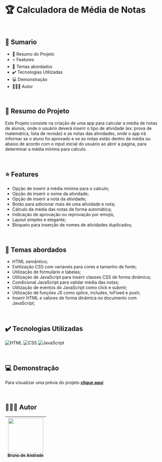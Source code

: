 # 🏆 Calculadora de Média de Notas

<br>

## 📎 Sumario
- 📌 Resumo do Projeto
- ⭐ Features
- 📂 Temas abordados
- ✔️ Tecnologias Utilizadas
- 💻 Demonstração
- 🙋🏻‍♂️ Autor

<br>

## 📌 Resumo do Projeto
Este Projeto consiste na criação de uma app para calcular a média de notas de alunos, onde o usuário deverá inserir o tipo de atividade (ex: prova de matemática, lista de revisão) e as notas das atividades, onde o app irá informar se o aluno foi aprovado e se as notas estão dentro da média ou abaixo de acordo com o input inicial do usuário ao abrir a página, para determinar a média mínima para calculo.

<br>

## ⭐ Features
- Opção de inserir a média minima para o calculo;
- Opção de inserir o nome da atividade;
- Opção de inserir a nota da atividade;
- Botão para adicionar mais de uma atividade e nota;
- Cálculo da média das notas de forma automática;
- Indicação de aprovação ou reprovação por emojis;
- Layout simples e elegante;
- Bloqueio para inserção de nomes de atividades duplicados;

<br>

## 📂 Temas abordados
- HTML semântico;
- Estilização CSS com variaveis para cores e tamanho de fonte;
- Utilização de formulário e tabelas;
- Utilização de JavaScript para inserir classes CSS de forma dinâmica;
- Condicional JavaScript para validar média das notas;
- Utilização de eventos do JavaScript como click e submit;
- Utilização de funções JS como splice, includes, toFixed e push;
- Inserir HTML e valores de forma dinâmica no documento com JavaScript;

<br>

## ✔️ Tecnologias Utilizadas
![HTML](https://img.shields.io/badge/HTML5-E34F26?style=for-the-badge&logo=html5&logoColor=white)
![CSS](https://img.shields.io/badge/CSS3-1572B6?style=for-the-badge&logo=css3&logoColor=white)
![JavaScript](https://img.shields.io/badge/JavaScript-323330?style=for-the-badge&logo=javascript&logoColor=F7DF1E)

<br>

## 💻 Demonstração
Para visualizar uma prévia do projeto <a href="#" target="_blank"><b>clique aqui</b></a>

<br>

## 🙋🏻‍♂️ Autor
| [<img src="https://avatars.githubusercontent.com/u/55500337?s=400&u=9e2efd802fb544effcef3d0f63f446628cf0c714&v=4" width=115><br><sub>Bruno de Andrade</sub>](https://github.com/BrunoAndradeDinis) |
| :---: |